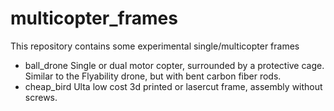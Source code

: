 # multicopter_frames
This repository contains some experimental single/multicopter frames

* ball_drone
	Single or dual motor copter, surrounded by a protective cage.
	Similar to the Flyability drone, but with bent carbon fiber rods.
* cheap_bird
	Ulta low cost 3d printed or lasercut frame, assembly without screws.
